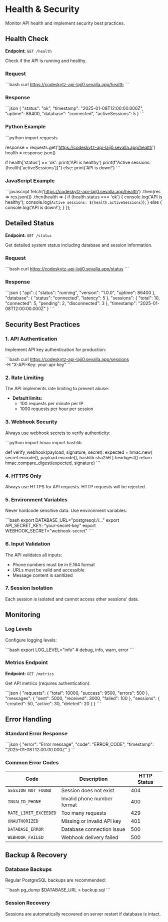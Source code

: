 # Health & Security

Monitor API health and implement security best practices.

## Health Check

**Endpoint:** `GET /health`

Check if the API is running and healthy.

### Request

\`\`\`bash
curl https://codeskytz-api-lajj0.sevalla.app/health
\`\`\`

### Response

\`\`\`json
{
  "status": "ok",
  "timestamp": "2025-01-08T12:00:00.000Z",
  "uptime": 86400,
  "database": "connected",
  "activeSessions": 5
}
\`\`\`

### Python Example

\`\`\`python
import requests

response = requests.get('https://codeskytz-api-lajj0.sevalla.app/health')
health = response.json()

if health['status'] == 'ok':
    print('API is healthy')
    print(f"Active sessions: {health['activeSessions']}")
else:
    print('API is down!')
\`\`\`

### JavaScript Example

\`\`\`javascript
fetch('https://codeskytz-api-lajj0.sevalla.app/health')
  .then(res => res.json())
  .then(health => {
    if (health.status === 'ok') {
      console.log('API is healthy');
      console.log(`Active sessions: ${health.activeSessions}`);
    } else {
      console.log('API is down!');
    }
  });
\`\`\`

## Detailed Status

**Endpoint:** `GET /status`

Get detailed system status including database and session information.

### Request

\`\`\`bash
curl https://codeskytz-api-lajj0.sevalla.app/status
\`\`\`

### Response

\`\`\`json
{
  "api": {
    "status": "running",
    "version": "1.0.0",
    "uptime": 86400
  },
  "database": {
    "status": "connected",
    "latency": 5
  },
  "sessions": {
    "total": 10,
    "connected": 5,
    "pending": 2,
    "disconnected": 3
  },
  "timestamp": "2025-01-08T12:00:00.000Z"
}
\`\`\`

## Security Best Practices

### 1. API Authentication

Implement API key authentication for production:

\`\`\`bash
curl https://codeskytz-api-lajj0.sevalla.app/sessions \
  -H "X-API-Key: your-api-key"
\`\`\`

### 2. Rate Limiting

The API implements rate limiting to prevent abuse:

- **Default limits:**
  - 100 requests per minute per IP
  - 1000 requests per hour per session

### 3. Webhook Security

Always use webhook secrets to verify authenticity:

\`\`\`python
import hmac
import hashlib

def verify_webhook(payload, signature, secret):
    expected = hmac.new(
        secret.encode(),
        payload.encode(),
        hashlib.sha256
    ).hexdigest()
    return hmac.compare_digest(expected, signature)
\`\`\`

### 4. HTTPS Only

Always use HTTPS for API requests. HTTP requests will be rejected.

### 5. Environment Variables

Never hardcode sensitive data. Use environment variables:

\`\`\`bash
export DATABASE_URL="postgresql://..."
export API_SECRET_KEY="your-secret-key"
export WEBHOOK_SECRET="webhook-secret"
\`\`\`

### 6. Input Validation

The API validates all inputs:
- Phone numbers must be in E.164 format
- URLs must be valid and accessible
- Message content is sanitized

### 7. Session Isolation

Each session is isolated and cannot access other sessions' data.

## Monitoring

### Log Levels

Configure logging levels:

\`\`\`bash
export LOG_LEVEL="info"  # debug, info, warn, error
\`\`\`

### Metrics Endpoint

**Endpoint:** `GET /metrics`

Get API metrics (requires authentication):

\`\`\`json
{
  "requests": {
    "total": 10000,
    "success": 9500,
    "errors": 500
  },
  "messages": {
    "sent": 5000,
    "received": 3000,
    "failed": 100
  },
  "sessions": {
    "created": 50,
    "active": 30,
    "deleted": 20
  }
}
\`\`\`

## Error Handling

### Standard Error Response

\`\`\`json
{
  "error": "Error message",
  "code": "ERROR_CODE",
  "timestamp": "2025-01-08T12:00:00.000Z"
}
\`\`\`

### Common Error Codes

| Code | Description | HTTP Status |
|------|-------------|-------------|
| `SESSION_NOT_FOUND` | Session does not exist | 404 |
| `INVALID_PHONE` | Invalid phone number format | 400 |
| `RATE_LIMIT_EXCEEDED` | Too many requests | 429 |
| `UNAUTHORIZED` | Missing or invalid API key | 401 |
| `DATABASE_ERROR` | Database connection issue | 500 |
| `WEBHOOK_FAILED` | Webhook delivery failed | 500 |

## Backup & Recovery

### Database Backups

Regular PostgreSQL backups are recommended:

\`\`\`bash
pg_dump $DATABASE_URL > backup.sql
\`\`\`

### Session Recovery

Sessions are automatically recovered on server restart if database is intact.
